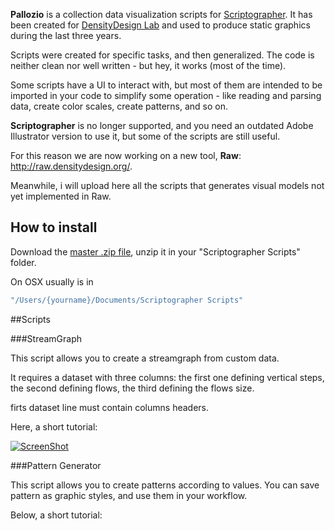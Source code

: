 **Pallozio** is a collection data visualization scripts for [Scriptographer](http://scriptographer.org/).
It has been created for [DensityDesign Lab](http://www.densitydesign.org/) and used to produce static graphics during the last three years.

Scripts were created for specific tasks, and then generalized. The code is neither clean nor well written - but hey, it works (most of the time).

Some scripts have a UI to interact with, but most of them are intended to be imported in your code to simplify some operation - like reading and parsing data, create color scales, create patterns, and so on.

**Scriptographer** is no longer supported, and you need an outdated Adobe Illustrator version to use it, but some of the scripts are still useful.

For this reason we are now working on a new tool, **Raw**: http://raw.densitydesign.org/.

Meanwhile, i will upload here all the scripts that generates visual models not yet implemented in Raw.

## How to install

Download the [master .zip file](https://github.com/mikima/pallozio/archive/master.zip), unzip it in your "Scriptographer Scripts" folder.

On OSX usually is in 
``` sh
"/Users/{yourname}/Documents/Scriptographer Scripts"
```

##Scripts

###StreamGraph

This script allows you to create a streamgraph from custom data.

It requires a dataset with three columns: the first one defining vertical steps,
the second defining flows, the third defining the flows size.

firts dataset line must contain columns headers.

Here, a short tutorial:

[![ScreenShot](https://secure-b.vimeocdn.com/ts/454/764/454764876_640.jpg)](https://vimeo.com/79151461)

###Pattern Generator

This script allows you to create patterns according to values.
You can save pattern as graphic styles, and use them in your workflow.

Below, a short tutorial:





